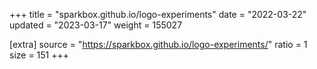 +++
title = "sparkbox.github.io/logo-experiments"
date = "2022-03-22"
updated = "2023-03-17"
weight = 155027

[extra]
source = "https://sparkbox.github.io/logo-experiments/"
ratio = 1
size = 151
+++
